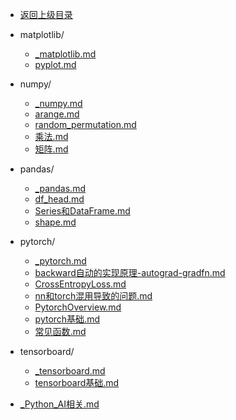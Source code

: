 - [返回上级目录](../)

- matplotlib/
    - [_matplotlib.md](_matplotlib.md)
    - [pyplot.md](pyplot.md)
- numpy/
    - [_numpy.md](_numpy.md)
    - [arange.md](arange.md)
    - [random_permutation.md](random_permutation.md)
    - [乘法.md](乘法.md)
    - [矩阵.md](矩阵.md)
- pandas/
    - [_pandas.md](_pandas.md)
    - [df_head.md](df_head.md)
    - [Series和DataFrame.md](Series和DataFrame.md)
    - [shape.md](shape.md)
- pytorch/
    - [_pytorch.md](_pytorch.md)
    - [backward自动的实现原理-autograd-gradfn.md](backward自动的实现原理-autograd-gradfn.md)
    - [CrossEntropyLoss.md](CrossEntropyLoss.md)
    - [nn和torch混用导致的问题.md](nn和torch混用导致的问题.md)
    - [PytorchOverview.md](PytorchOverview.md)
    - [pytorch基础.md](pytorch基础.md)
    - [常见函数.md](常见函数.md)
- tensorboard/
    - [_tensorboard.md](_tensorboard.md)
    - [tensorboard基础.md](tensorboard基础.md)
- [_Python_AI相关.md](_Python_AI相关.md)